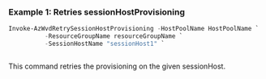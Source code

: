 ### Example 1: Retries sessionHostProvisioning
```powershell
Invoke-AzWvdRetrySessionHostProvisioning -HostPoolName HostPoolName `
          -ResourceGroupName resourceGroupName `
          -SessionHostName "sessionHost1" `
```

```output
```

This command retries the provisioning on the given sessionHost.
